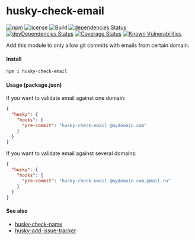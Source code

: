# husky-check-email

[![npm](https://img.shields.io/npm/v/husky-check-email.svg)](https://npm.im/husky-check-email)
[![license](https://img.shields.io/npm/l/husky-check-email.svg)](https://npm.im/husky-check-email)
![Build](https://github.com/jehy/husky-check-email/workflows/Build/badge.svg)
[![dependencies Status](https://david-dm.org/jehy/husky-check-email/status.svg)](https://david-dm.org/jehy/husky-check-email)
[![devDependencies Status](https://david-dm.org/jehy/husky-check-email/dev-status.svg)](https://david-dm.org/jehy/husky-check-email?type=dev)
[![Coverage Status](https://coveralls.io/repos/github/jehy/husky-check-email/badge.svg?branch=master)](https://coveralls.io/github/jehy/husky-check-email?branch=master)
[![Known Vulnerabilities](https://snyk.io/test/github/jehy/husky-check-email/badge.svg)](https://snyk.io/test/github/jehy/husky-check-email)

Add this module to only allow git commits with emails from certain domain.

#### Install

```bash
npm i husky-check-email
```

#### Usage (package.json)

If you want to validate email against one domain:
```json
{
  "husky": {
    "hooks": {
      "pre-commit": "husky-check-email @mydomain.com"
    }
  }
}
```

If you want to validate email against several domains:
```json
{
  "husky": {
    "hooks": {
      "pre-commit": "husky-check-email @mydomain.com,@mail.ru"
    }
  }
}
```

#### See also
 * [husky-check-name](https://www.npmjs.com/package/husky-check-name)
 * [husky-add-issue-tracker](https://www.npmjs.com/package/husky-add-issue-tracker)
